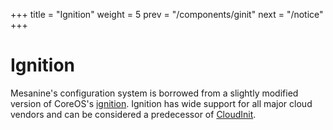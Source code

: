 +++
title = "Ignition"
weight = 5
prev = "/components/ginit"
next = "/notice"
+++

# Ignition

Mesanine's configuration system is borrowed from a slightly modified version of CoreOS's [ignition](https://github.com/coreos/ignition). Ignition has wide support for all major cloud vendors and can be considered a predecessor of [CloudInit](https://cloudinit.readthedocs.io/en/latest/).

